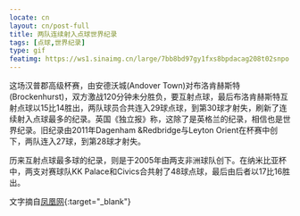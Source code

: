 ```yaml
---
locate: cn
layout: cn/post-full
title: 两队连续射入点球世界纪录
tags: [点球,世界纪录]
type: gif
featimg: https://ws1.sinaimg.cn/large/7bb8bd97gy1fxs8bpdacag208t02snpo.gif
---
```


这场汉普郡高级杯赛，由安德沃城(Andover Town)对布洛肯赫斯特(Brockenhurst)，双方激战120分钟未分胜负，要互射点球，最后布洛肯赫斯特互射点球以15比14胜出，两队球员合共连入29球点球，到第30球才射失，刷新了连续射入点球最多的纪录。英国《独立报》称，这除了是英格兰的纪录，相信也是世界纪录。旧纪录由2011年Dagenham &Redbridge与Leyton Orient在杯赛中创下，两队连入27球，到第28球才射失。

历来互射点球最多球的纪录，则是于2005年由两支非洲球队创下。在纳米比亚杯中，两支对赛球队KK Palace和Civics合共射了48球点球，最后由后者以17比16胜出。

文字摘自[凤凰网](http://sports.ifeng.com/gjzq/detail_2013_10/16/30388076_0.shtml){:target="_blank"}